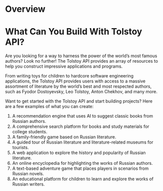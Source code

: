 # Overview

# What Can You Build With Tolstoy API?

Are you looking for a way to harness the power of the world’s most famous authors? Look no further! The Tolstoy API provides an array of resources to help you construct impressive applications and programs.

From writing toys for children to hardcore software engineering applications, the Tolstoy API provides users with access to a massive assortment of literature by the world’s best and most respected authors, such as Fyodor Dostoyevsky, Leo Tolstoy, Anton Chekhov, and many more.

Want to get started with the Tolstoy API and start building projects? Here are a few examples of what you can create:

1. A recommendation engine that uses AI to suggest classic books from Russian authors.
2. A comprehensive search platform for books and study materials for college students.
3. A family-friendly game based on Russian literature.
4. A guided tour of Russian literature and literature-related museums for tourists.
5. A web application to explore the history and popularity of Russian literature.
6. An online encyclopedia for highlighting the works of Russian authors.
7. A text-based adventure game that places players in scenarios from Russian novels.
8. An educational platform for children to learn and explore the works of Russian writers.
